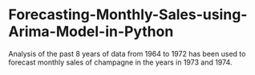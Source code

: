 # Forecasting-Monthly-Sales-using-Arima-Model-in-Python

Analysis of the past 8 years of data from 1964 to 1972 has been used to forecast monthly sales of champagne in the years in 1973 and 1974.
